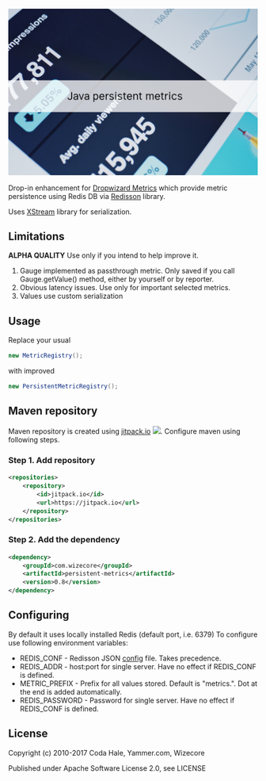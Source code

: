 ![Java persistent metrics](persistent-metrics-igor-ovsyannykov-329196.png)

Drop-in enhancement for [Dropwizard Metrics](http://metrics.dropwizard.io/) which provide metric persistence using Redis DB via [Redisson](https://github.com/redisson/redisson) library.

Uses [XStream](http://x-stream.github.io/) library for serialization.

## Limitations

__ALPHA QUALITY__ Use only if you intend to help improve it.

  1. Gauge implemented as passthrough metric. Only saved if you call Gauge.getValue() method, either by yourself or by reporter.
  2. Obvious latency issues. Use only for important selected metrics.
  3. Values use custom serialization

## Usage

Replace your usual
```java 
new MetricRegistry();
```

with improved

```java
new PersistentMetricRegistry();
```

## Maven repository

Maven repository is created using [jitpack.io](https://jitpack.io/) [![](https://jitpack.io/v/com.wizecore/persistent-metrics.svg)](https://jitpack.io/#com.wizecore/persistent-metrics). Configure maven using following steps.

### Step 1. Add repository
```xml
<repositories>
	<repository>
		<id>jitpack.io</id>
		<url>https://jitpack.io</url>
	</repository>
</repositories>
```

### Step 2. Add the dependency

```xml
<dependency>
	<groupId>com.wizecore</groupId>
	<artifactId>persistent-metrics</artifactId>
	<version>0.8</version>
</dependency>
```

## Configuring 

By default it uses locally installed Redis (default port, i.e. 6379)
To configure use following environment variables:

  * REDIS_CONF - Redisson JSON [config](https://github.com/redisson/redisson/wiki/2.-Configuration#221-jsonyaml-file-based-configuration) file. Takes precedence.
  * REDIS_ADDR - host:port for single server. Have no effect if REDIS_CONF is defined.
  * METRIC_PREFIX - Prefix for all values stored. Default is "metrics.". Dot at the end is added automatically.
  * REDIS_PASSWORD - Password for single server. Have no effect if REDIS_CONF is defined.

## License

Copyright (c) 2010-2017 Coda Hale, Yammer.com, Wizecore

Published under Apache Software License 2.0, see LICENSE
